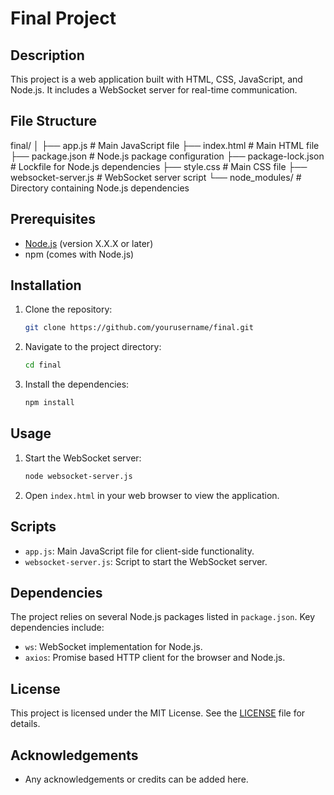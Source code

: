 # Final Project

## Description

This project is a web application built with HTML, CSS, JavaScript, and Node.js. It includes a WebSocket server for real-time communication.

## File Structure

final/
│
├── app.js # Main JavaScript file
├── index.html # Main HTML file
├── package.json # Node.js package configuration
├── package-lock.json # Lockfile for Node.js dependencies
├── style.css # Main CSS file
├── websocket-server.js # WebSocket server script
└── node_modules/ # Directory containing Node.js dependencies


## Prerequisites

- [Node.js](https://nodejs.org/) (version X.X.X or later)
- npm (comes with Node.js)

## Installation

1. Clone the repository:

    ```bash
    git clone https://github.com/yourusername/final.git
    ```

2. Navigate to the project directory:

    ```bash
    cd final
    ```

3. Install the dependencies:

    ```bash
    npm install
    ```

## Usage

1. Start the WebSocket server:

    ```bash
    node websocket-server.js
    ```

2. Open `index.html` in your web browser to view the application.

## Scripts

- `app.js`: Main JavaScript file for client-side functionality.
- `websocket-server.js`: Script to start the WebSocket server.

## Dependencies

The project relies on several Node.js packages listed in `package.json`. Key dependencies include:

- `ws`: WebSocket implementation for Node.js.
- `axios`: Promise based HTTP client for the browser and Node.js.

## License

This project is licensed under the MIT License. See the [LICENSE](LICENSE) file for details.

## Acknowledgements

- Any acknowledgements or credits can be added here.

